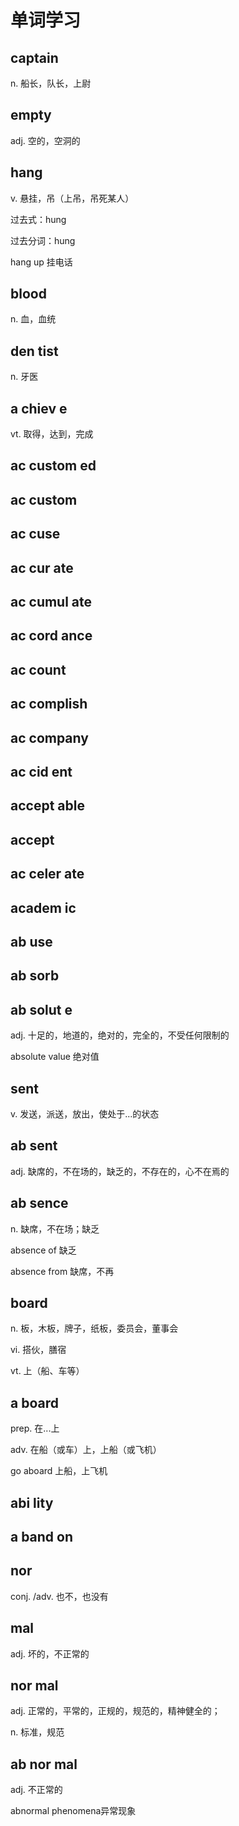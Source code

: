 # 单词学习

## captain

n. 船长，队长，上尉

## empty

adj. 空的，空洞的

## hang

v. 悬挂，吊（上吊，吊死某人）

过去式：hung

过去分词：hung

hang up 挂电话

## blood

n. 血，血统

## den tist

n. 牙医

## a chiev e

vt. 取得，达到，完成

## ac custom ed

## ac custom

## ac cuse

## ac cur ate

## ac cumul ate

## ac cord ance

## ac count

## ac complish

## ac company

## ac cid ent

## accept able

## accept

## ac celer ate

## academ ic

## ab use

## ab sorb

## ab solut e

adj. 十足的，地道的，绝对的，完全的，不受任何限制的

absolute value 绝对值

## sent

v. 发送，派送，放出，使处于...的状态

## ab sent

adj. 缺席的，不在场的，缺乏的，不存在的，心不在焉的

## ab sence

n. 缺席，不在场；缺乏

absence of 缺乏

absence from 缺席，不再

## board

n. 板，木板，牌子，纸板，委员会，董事会

vi. 搭伙，膳宿

vt. 上（船、车等）

## a board

prep. 在...上

adv. 在船（或车）上，上船（或飞机）

go aboard 上船，上飞机

## abi lity

## a band on

## nor

conj. /adv. 也不，也没有

## mal

adj. 坏的，不正常的

## nor mal

adj. 正常的，平常的，正规的，规范的，精神健全的；

n. 标准，规范

## ab nor mal

adj. 不正常的

abnormal phenomena异常现象